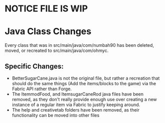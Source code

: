 # NOTICE FILE IS WIP

# Java Class Changes
Every class that was in src/main/java/com/numbah90 has been deleted, moved, or recreated to
src/main/java/com/ohmyc.

## Specific Changes:

 - BetterSugarCane.java is not the original file, but rather a recreation that should do the same things
  (Add the items/blocks to the game) via the Fabric API rather than Forge.
 - The ItemmodFood, and ItemsugarCaneRod java files have been removed, as they don't really provide enough
  use over creating a new instance of a regular item via Fabric to justify keeping around.
 - The help and creativetab folders have been removed, as their functionality can be moved into other files
